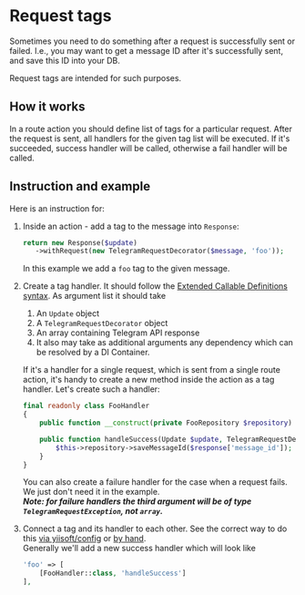 # Request tags

Sometimes you need to do something after a request is successfully sent or failed. I.e., you may want to get a 
message ID after it's successfully sent, and save this ID into your DB.

Request tags are intended for such purposes.

## How it works

In a route action you should define list of tags for a particular request. After the request is sent, all handlers
for the given tag list will be executed. If it's succeeded, success handler will be called, otherwise a fail handler will be called.

## Instruction and example

Here is an instruction for:
1. Inside an action - add a tag to the message into `Response`: 
    ```php
    return new Response($update)
       ->withRequest(new TelegramRequestDecorator($message, 'foo'));
    ```
    In this example we add a `foo` tag to the given message.
2. Create a tag handler. It should follow the [Extended Callable Definitions syntax](./04-extended-callable-definitions.md).
    As argument list it should take
    1. An `Update` object
    2. A `TelegramRequestDecorator` object
    3. An array containing Telegram API response
    4. It also may take as additional arguments any dependency which can be resolved by a DI Container. 
    
    If it's a handler for a single request, which is sent from a single route action, it's handy to create a new method
    inside the action as a tag handler.
    Let's create such a handler:
    ```php
    final readonly class FooHandler
    {
        public function __construct(private FooRepository $repository) {}
    
        public function handleSuccess(Update $update, TelegramRequestDecorator $request, array $response): void {
            $this->repository->saveMessageId($response['message_id']);
        }
    }
    ```
    
    You can also create a failure handler for the case when a request fails. We just don't need it in the example.  
    _**Note: for failure handlers the third argument will be of type `TelegramRequestException`, not `array`.**_
3. Connect a tag and its handler to each other. See the correct way to do this [via yiisoft/config](../getting-started/02-quick-start-yiisoft-config.md)
    or [by hand](../getting-started/03-getting-started-common.md).  
    Generally we'll add a new success handler which will look like
    ```php
    'foo' => [
        [FooHandler::class, 'handleSuccess']
    ],
    ```
